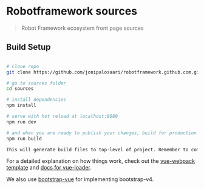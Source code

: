 # Robotframework sources

> Robot Framework ecosystem front page sources

## Build Setup

``` bash

# clone repo
git clone https://github.com/jonipalosaari/robotframework.github.com.git

# go to sources folder
cd sources

# install dependencies
npm install

# serve with hot reload at localhost:8080
npm run dev

# and when you are ready to publish your changes, build for production with minification
npm run build

This will generate build files to top-level of project. Remember to commit these too.
```

For a detailed explanation on how things work, check out the [vue-webpack template](http://vuejs-templates.github.io/webpack/) and [docs for vue-loader](http://vuejs.github.io/vue-loader).

We also use [bootstrap-vue](https://bootstrap-vue.js.org/docs) for implementing bootstrap-v4.
